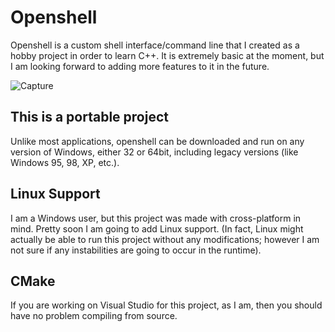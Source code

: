 # Openshell
Openshell is a custom shell interface/command line that I created as a hobby project in order to learn C++. It is extremely basic at the moment, but I am looking forward to adding more features to it in the future.

![Capture](https://github.com/user-attachments/assets/d46a8b49-72cc-4caa-9f77-1c59a1e93f68)
## This is a portable project 
Unlike most applications, openshell can be downloaded and run on any version of Windows, either 32 or 64bit, including legacy versions (like Windows 95, 98, XP, etc.).
## Linux Support
I am a Windows user, but this project was made with cross-platform in mind. Pretty soon I am going to add Linux support. (In fact, Linux might actually be able to run this project without any modifications; however I am not sure if any instabilities are going to occur in the runtime).

## CMake
If you are working on Visual Studio for this project, as I am, then you should have no problem compiling from source.


